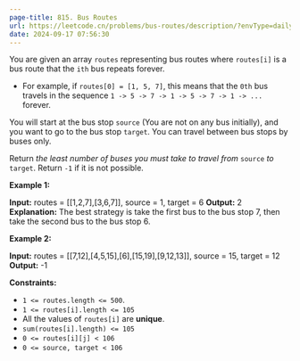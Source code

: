```yaml
---
page-title: 815. Bus Routes
url: https://leetcode.cn/problems/bus-routes/description/?envType=daily-question&envId=2024-09-17
date: 2024-09-17 07:56:30
---
```

You are given an array `routes` representing bus routes where `routes[i]` is a bus route that the `ith` bus repeats forever.

-   For example, if `routes[0] = [1, 5, 7]`, this means that the `0th` bus travels in the sequence `1 -> 5 -> 7 -> 1 -> 5 -> 7 -> 1 -> ...` forever.

You will start at the bus stop `source` (You are not on any bus initially), and you want to go to the bus stop `target`. You can travel between bus stops by buses only.

Return *the least number of buses you must take to travel from* `source` *to* `target`. Return `-1` if it is not possible.

**Example 1:**

**Input:** routes = \[\[1,2,7\],\[3,6,7\]\], source = 1, target = 6
**Output:** 2
**Explanation:** The best strategy is take the first bus to the bus stop 7, then take the second bus to the bus stop 6.

**Example 2:**

**Input:** routes = \[\[7,12\],\[4,5,15\],\[6\],\[15,19\],\[9,12,13\]\], source = 15, target = 12
**Output:** -1

**Constraints:**

-   `1 <= routes.length <= 500`.
-   `1 <= routes[i].length <= 105`
-   All the values of `routes[i]` are **unique**.
-   `sum(routes[i].length) <= 105`
-   `0 <= routes[i][j] < 106`
-   `0 <= source, target < 106`